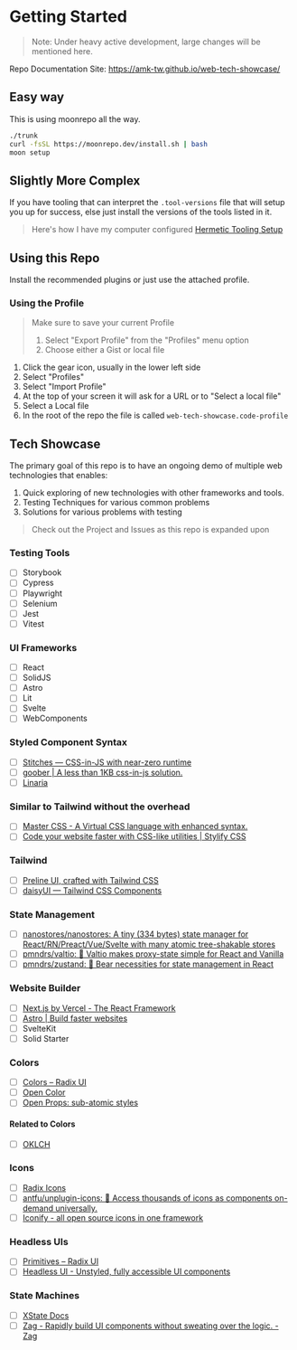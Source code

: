# Getting Started

> Note: Under heavy active development, large changes will be mentioned here.

Repo Documentation Site: https://amk-tw.github.io/web-tech-showcase/

## Easy way

This is using moonrepo all the way.

```sh
./trunk
curl -fsSL https://moonrepo.dev/install.sh | bash
moon setup
```

## Slightly More Complex

If you have tooling that can interpret the `.tool-versions` file that will setup you up for success, else just install the versions of the tools listed in it.

> Here's how I have my computer configured [Hermetic Tooling Setup](https://memos.krugweb.services/m/21)

## Using this Repo

Install the recommended plugins or just use the attached profile.

### Using the Profile

> Make sure to save your current Profile
>
> 1. Select "Export Profile" from the "Profiles" menu option
> 2. Choose either a Gist or local file

1. Click the gear icon, usually in the lower left side
2. Select "Profiles"
3. Select "Import Profile"
4. At the top of your screen it will ask for a URL or to "Select a local file"
5. Select a Local file
6. In the root of the repo the file is called `web-tech-showcase.code-profile`

## Tech Showcase

The primary goal of this repo is to have an ongoing demo of multiple web technologies that enables:

1. Quick exploring of new technologies with other frameworks and tools.
2. Testing Techniques for various common problems
3. Solutions for various problems with testing

> Check out the Project and Issues as this repo is expanded upon

### Testing Tools

- [ ] Storybook
- [ ] Cypress
- [ ] Playwright
- [ ] Selenium
- [ ] Jest
- [ ] Vitest

### UI Frameworks

- [ ] React
- [ ] SolidJS
- [ ] Astro
- [ ] Lit
- [ ] Svelte
- [ ] WebComponents

### Styled Component Syntax

- [ ] [Stitches — CSS-in-JS with near-zero runtime](https://stitches.dev/)
- [ ] [goober | A less than 1KB css-in-js solution.](https://goober.rocks/)
- [ ] [Linaria](https://linaria.dev/)

### Similar to Tailwind without the overhead

- [ ] [Master CSS - A Virtual CSS language with enhanced syntax.](https://css.master.co/)
- [ ] [Code your website faster with CSS-like utilities | Stylify CSS](https://stylifycss.com/)

### Tailwind

- [ ] [Preline UI, crafted with Tailwind CSS](https://preline.co/)
- [ ] [daisyUI — Tailwind CSS Components](https://daisyui.com/)

### State Management

- [ ] [nanostores/nanostores: A tiny (334 bytes) state manager for React/RN/Preact/Vue/Svelte with many atomic tree-shakable stores](https://github.com/nanostores/nanostores)
- [ ] [pmndrs/valtio: 💊 Valtio makes proxy-state simple for React and Vanilla](https://github.com/pmndrs/valtio)
- [ ] [pmndrs/zustand: 🐻 Bear necessities for state management in React](https://github.com/pmndrs/zustand)

### Website Builder

- [ ] [Next.js by Vercel - The React Framework](https://nextjs.org/)
- [ ] [Astro | Build faster websites](https://astro.build/)
- [ ] SvelteKit
- [ ] Solid Starter

### Colors

- [ ] [Colors – Radix UI](https://www.radix-ui.com/colors)
- [ ] [Open Color](https://yeun.github.io/open-color/)
- [ ] [Open Props: sub-atomic styles](https://open-props.style/)

#### Related to Colors

- [ ] [OKLCH](https://evilmartians.com/opensource/oklch-color-picker)

### Icons

- [ ] [Radix Icons](https://icons.radix-ui.com/)
- [ ] [antfu/unplugin-icons: 🤹 Access thousands of icons as components on-demand universally.](https://github.com/antfu/unplugin-icons)
- [ ] [Iconify - all open source icons in one framework](https://iconify.design/)

### Headless UIs

- [ ] [Primitives – Radix UI](https://www.radix-ui.com/)
- [ ] [Headless UI - Unstyled, fully accessible UI components](https://headlessui.com/)

### State Machines

- [ ] [XState Docs](https://xstate.js.org/docs/)
- [ ] [Zag - Rapidly build UI components without sweating over the logic. - Zag](https://zagjs.com/)
